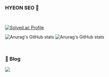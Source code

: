 ### HYEON SEO 🙂
&emsp;

<!--
**lihyeon/lihyeon** is a ✨ _special_ ✨ repository because its `README.md` (this file) appears on your GitHub profile.

Here are some ideas to get you started:

- 🔭 I’m currently working on ...
- 🌱 I’m currently learning ...
- 👯 I’m looking to collaborate on ...
- 🤔 I’m looking for help with ...
- 💬 Ask me about ...
- 📫 How to reach me: ...
- 😄 Pronouns: ...
- ⚡ Fun fact: ...
-->

[![Solved.ac Profile](http://mazassumnida.wtf/api/v2/generate_badge?boj=hhyeons)](https://solved.ac/hhyeons/)


![Anurag's GitHub stats](https://github-readme-stats.vercel.app/api?username=lihyeon&show_icons=true&theme=radical)
![Anurag's GitHub stats](https://github-readme-stats.vercel.app/api/top-langs/?username=lihyeon&layout=compact&theme=radical)

&emsp;
### 🎨 Blog
<a href="https://velog.io/@lihyeon" target="_blank"><img src="https://img.shields.io/badge/velog-20C997.svg?&style=for-the-badge&logo=velog&logoColor=white"/></a>
